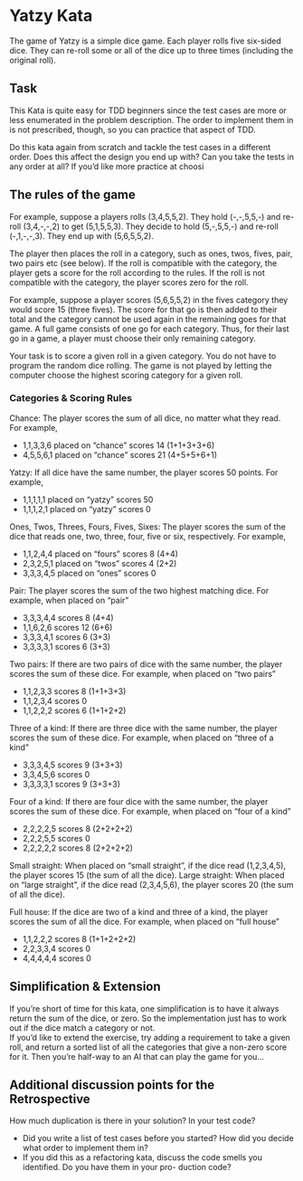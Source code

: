 # Yatzy Kata

The game of Yatzy is a simple dice game. Each player rolls five six-sided dice. They can re-roll some or all of the dice up to three times (including the original roll).  

## Task 

This Kata is quite easy for TDD beginners since the test cases are more or less enumerated in the problem description. The order to implement them in is not prescribed, though, so you can practice that aspect of TDD.

Do this kata again from scratch and tackle the test cases in a different order. Does this affect the design you end up with? Can you take the tests in any order at all?
If you’d like more practice at choosi

## The rules of the game  

For example, suppose a players rolls (3,4,5,5,2). They hold (-,-,5,5,-) and re-roll (3,4,-,-,2) to get (5,1,5,5,3). They decide to hold (5,-,5,5,-) and re-roll (-,1,-,-,3). They end up with (5,6,5,5,2).  

The player then places the roll in a category, such as ones, twos, fives, pair, two pairs etc (see below). If the roll is compatible with the category, the player gets a score for the roll according to the rules. If the roll is not compatible with the category, the player scores zero for the roll.  

For example, suppose a player scores (5,6,5,5,2) in the fives category they would score 15 (three fives). The score for that go is then added to their total and the category cannot be used again in the remaining goes for that game. A full game consists of one go for each category. Thus, for their last go in a game, a player must choose their only remaining category.  

Your task is to score a given roll in a given category. You do not have to program the random dice rolling. The game is not played by letting the computer choose the highest scoring category for a given roll.  

### Categories & Scoring Rules  

Chance: The player scores the sum of all dice, no matter what they read. For example,  

* 1,1,3,3,6 placed on “chance” scores 14 (1+1+3+3+6) 
* 4,5,5,6,1 placed on “chance” scores 21 (4+5+5+6+1)  

Yatzy: If all dice have the same number, the player scores 50 points. For example,  

* 1,1,1,1,1 placed on “yatzy” scores 50  
* 1,1,1,2,1 placed on “yatzy” scores 0  

Ones, Twos, Threes, Fours, Fives, Sixes: The player scores the sum of the dice that reads one, two, three, four, five or six, respectively. For example,  

* 1,1,2,4,4 placed on “fours” scores 8 (4+4)  
* 2,3,2,5,1 placed on “twos” scores 4 (2+2)   
* 3,3,3,4,5 placed on “ones” scores 0  

Pair: The player scores the sum of the two highest matching dice. For example, when placed on “pair”  
* 3,3,3,4,4 scores 8 (4+4)   
* 1,1,6,2,6 scores 12 (6+6)   
* 3,3,3,4,1 scores 6 (3+3)   
* 3,3,3,3,1 scores 6 (3+3)  

Two pairs: If there are two pairs of dice with the same number, the player scores the sum of these dice. For example, when placed on “two pairs”  
* 1,1,2,3,3 scores 8 (1+1+3+3)   
* 1,1,2,3,4 scores 0  
* 1,1,2,2,2 scores 6 (1+1+2+2)  

Three of a kind: If there are three dice with the same number, the player scores the sum of these dice. For example, when placed on “three of a kind”
* 3,3,3,4,5 scores 9 (3+3+3)   
* 3,3,4,5,6 scores 0  
* 3,3,3,3,1 scores 9 (3+3+3)  

Four of a kind: If there are four dice with the same number, the player scores the sum of these dice. For example, when placed on “four of a kind”
* 2,2,2,2,5 scores 8 (2+2+2+2)   
* 2,2,2,5,5 scores 0  
* 2,2,2,2,2 scores 8 (2+2+2+2)  

Small straight: When placed on “small straight”, if the dice read (1,2,3,4,5), the player scores 15 (the sum of all the dice). 
Large straight: When placed on “large straight”, if the dice read (2,3,4,5,6), the player scores 20 (the sum of all the dice).  

Full house: If the dice are two of a kind and three of a kind, the player scores the sum of all the dice. For example, when placed on “full house”  

* 1,1,2,2,2 scores 8 (1+1+2+2+2) 
* 2,2,3,3,4 scores 0
* 4,4,4,4,4 scores 0

## Simplification & Extension  

If you’re short of time for this kata, one simplification is to have it always return the sum of the dice, or zero. So the implementation just has to work out if the dice match a category or not.  
If you’d like to extend the exercise, try adding a requirement to take a given roll, and return a sorted list of all the categories that give a non-zero score for it. Then you’re half-way to an AI that can play the game for you...   

## Additional discussion points for the Retrospective

How much duplication is there in your solution? In your test code?

* Did you write a list of test cases before you started? How did you decide what order to implement them in?  
* If you did this as a refactoring kata, discuss the code smells you identified. Do you have them in your pro-
duction code?  
